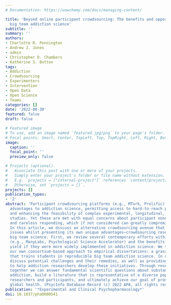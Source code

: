 ```yaml
---
# Documentation: https://wowchemy.com/docs/managing-content/

title: 'Beyond online participant crowdsourcing: The benefits and opportunities of
  big team addiction science'
subtitle: ''
summary: ''
authors:
- Charlotte R. Pennington
- Andrew J. Jones
- admin
- Christopher D. Chambers
- Katherine S. Button
tags:
- Addiction
- Crowdsourcing
- Experimenters
- Intervention
- Open Data
- Open Science
- Teams
categories: []
date: '2022-08-30'
featured: false
draft: false

# Featured image
# To use, add an image named `featured.jpg/png` to your page's folder.
# Focal points: Smart, Center, TopLeft, Top, TopRight, Left, Right, BottomLeft, Bottom, BottomRight.
image:
  caption: ''
  focal_point: ''
  preview_only: false

# Projects (optional).
#   Associate this post with one or more of your projects.
#   Simply enter your project's folder or file name without extension.
#   E.g. `projects = ["internal-project"]` references `content/project/deep-learning/index.md`.
#   Otherwise, set `projects = []`.
projects: []
publication_types:
- '2'
abstract: 'Participant crowdsourcing platforms (e.g., MTurk, Prolific) offer numerous
  advantages to addiction science, permitting access to hard-to-reach populations
  and enhancing the feasibility of complex experimental, longitudinal, and intervention
  studies. Yet these are met with equal concerns about participant nonnaivety, motivation,
  and careless responding, which if not considered can greatly compromise data quality.
  In this article, we discuss an alternative crowdsourcing avenue that overcomes these
  issues whilst presenting its own unique advantages—crowdsourcing researchers through
  big team science. First, we review several contemporary efforts within psychology
  (e.g., ManyLabs, Psychological Science Accelerator) and the benefits these would
  yield if they were more widely implemented in addiction science. We then outline
  our own consortium-based approach to empirical dissertations: a grassroots initiative
  that trains students in reproducible big team addiction science. In doing so, we
  discuss potential challenges and their remedies, as well as providing resources
  to help addiction researchers develop these initiatives. Through researcher crowdsourcing,
  together we can answer fundamental scientific questions about substance use and
  addiction, build a literature that is representative of a diverse population of
  researchers and participants, and ultimately achieve our goal of promoting better
  global health. (PsycInfo Database Record (c) 2022 APA, all rights reserved)'
publication: '*Experimental and Clinical Psychopharmacology*'
doi: 10.1037/pha0000541
---
```

